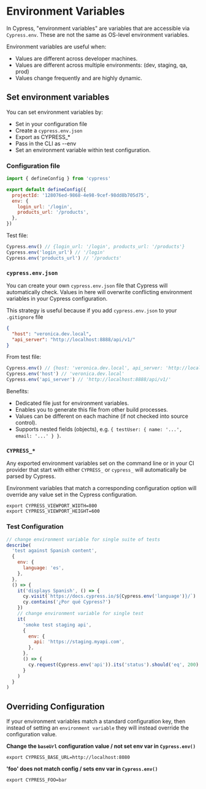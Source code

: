 # Environment Variables

In Cypress, "environment variables" are variables that are accessible via `Cypress.env`. These are not the same as OS-level environment variables.

Environment variables are useful when:

- Values are different across developer machines.
- Values are different across multiple environments: (dev, staging, qa, prod)
- Values change frequently and are highly dynamic.


## Set environment variables

You can set environment variables by: 

- Set in your configuration file
- Create a `cypress.env.json`
- Export as CYPRESS_*
- Pass in the CLI as --env
- Set an environment variable within test configuration.

### Configuration file

```js
import { defineConfig } from 'cypress'

export default defineConfig({
  projectId: '128076ed-9868-4e98-9cef-98dd8b705d75',
  env: {
    login_url: '/login',
    products_url: '/products',
  },
})
```

Test file:

```js
Cypress.env() // {login_url: '/login', products_url: '/products'}
Cypress.env('login_url') // '/login'
Cypress.env('products_url') // '/products'
```

### `cypress.env.json`

You can create your own `cypress.env.json` file that Cypress will automatically check. Values in here will overwrite conflicting environment variables in your Cypress configuration.

This strategy is useful because if you add `cypress.env.json` to your
`.gitignore` file

```json
{
  "host": "veronica.dev.local",
  "api_server": "http://localhost:8888/api/v1/"
}
```

From test file:

```js
Cypress.env() // {host: 'veronica.dev.local', api_server: 'http://localhost:8888/api/v1'}
Cypress.env('host') // 'veronica.dev.local'
Cypress.env('api_server') // 'http://localhost:8888/api/v1/'
```

Benefits:
- Dedicated file just for environment variables.
- Enables you to generate this file from other build processes.
- Values can be different on each machine (if not checked into source control).
- Supports nested fields (objects), e.g. `{ testUser: { name: '...', email: '...' } }`.


### `CYPRESS_*`

Any exported environment variables set on the command line or in your CI provider that start with either `CYPRESS_` or `cypress_` will automatically be parsed by Cypress.

Environment variables that match a corresponding configuration option will override any value set in the Cypress configuration.

```shell
export CYPRESS_VIEWPORT_WIDTH=800
export CYPRESS_VIEWPORT_HEIGHT=600
```


### Test Configuration

```js
// change environment variable for single suite of tests
describe(
  'test against Spanish content',
  {
    env: {
      language: 'es',
    },
  },
  () => {
    it('displays Spanish', () => {
      cy.visit(`https://docs.cypress.io/${Cypress.env('language')}/`)
      cy.contains('¿Por qué Cypress?')
    })
    // change environment variable for single test
    it(
      'smoke test staging api',
      {
        env: {
          api: 'https://staging.myapi.com',
        },
      },
      () => {
        cy.request(Cypress.env('api')).its('status').should('eq', 200)
      }
    )
  }
)
```


## Overriding Configuration

If your environment variables match a standard configuration key, then instead of setting an `environment variable` they will instead override the configuration value.

**Change the `baseUrl` configuration value / not set env var in
`Cypress.env()`**

```shell
export CYPRESS_BASE_URL=http://localhost:8080
```

**'foo' does not match config / sets env var in `Cypress.env()`**

```shell
export CYPRESS_FOO=bar
```